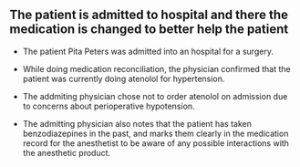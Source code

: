 ## The patient is admitted to hospital and there the medication is changed to better help the patient

* The patient Pita Peters was admitted into an hospital for a surgery.
* While doing medication reconciliation, the physician confirmed that the patient was currently doing atenolol for hypertension.
* The addmiting physician chose not to order atenolol on admission due to concerns about perioperative hypotension.


* The admitting physician also notes that the patient has taken benzodiazepines in the past, and marks them clearly in the medication record for the anesthetist to be aware of any possible interactions with the anesthetic product.
